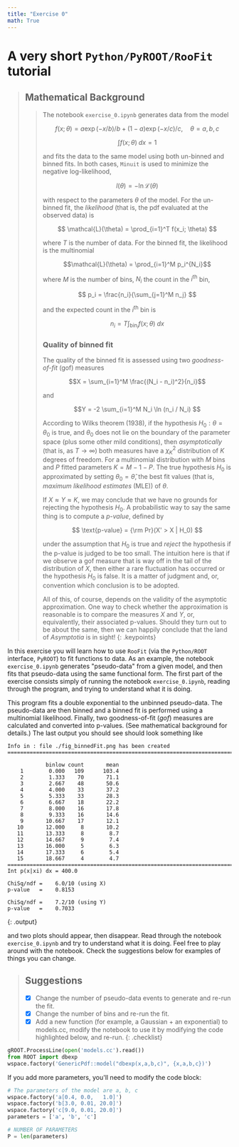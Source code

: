```yaml
---
title: "Exercise 0"
math: True
--- 
```

# A very short `Python/PyROOT/RooFit` tutorial

> ## Mathematical Background 
>> The notebook `exercise_0.ipynb` generates data from the model
>> 
>> $$f(x;\theta)=a\exp(-x/b)/b+(1-a)\exp(-x/c)/c,\quad\theta=a,b,c$$
>> 
>> $$\int f(x;\theta)\; dx=1$$
>> 
>> and fits the data to the same model using both un-binned and binned fits. In both cases, `Minuit` is used to minimize the negative log-likelihood,
>>
>> $$ l(\theta) = - \ln \mathcal{L}(\theta) $$
>>
>> with respect to the parameters $\theta$ of the model. For the un-binned fit, the *likelihood* (that is, the pdf evaluated at the observed data) is
>> 
>> $$ \mathcal{L}(\theta) = \prod_{i=1}^T f(x_i; \theta) $$
>>
>> where $T$ is the number of data. For the binned fit, the likelihood is the multinomial
>>
>> $$\mathcal{L}(\theta) = \prod_{i=1}^M p_i^{N_i}$$
>>
>> where $M$ is the number of bins, $N_i$ the count in the $i^{\text{th}}$ bin,
>>
>> $$ p_i = \frac{n_i}{\sum_{j=1}^M n_j} $$
>>
>> and the expected count in the $i^{\text{th}}$ bin is
>>
>> $$n_i = T \int_{\text{bin}_i} f(x;\theta)\; dx$$
>>
>> ### Quality of binned fit
>> The quality of the binned fit is assessed using two *goodness-of-fit* (gof) measures
>>
>> $$X = \sum_{i=1}^M \frac{(N_i - n_i)^2}{n_i}$$
>>
>> and
>>
>> $$Y = -2 \sum_{i=1}^M N_i \ln (n_i / N_i) $$ 
>>
>> According to Wilks theorem (1938), if the hypothesis $H_0 : \theta= \theta_0$  is true, and $\theta_0$ does not lie on the boundary of the parameter space (plus some other mild conditions), then *asymptotically* (that is, as $T\to \infty$) both measures have a $\chi^2_K$ distribution of $K$ degrees of freedom. For a multinomial distribution with $M$ bins and $P$ fitted parameters $K=M−1−P$. The true hypothesis $H_0$ is approximated by setting $\theta_0=\hat{\theta}$, the best fit values (that is, *maximum likelihood estimates* (MLE)) of $\theta$.
>> 
>> If $X \approx Y \approx K$, we may conclude that we have no grounds for rejecting the hypothesis $H_0$. A probabilistic way to say the same thing is to compute a *p-value*, defined by
>>
>> $$ \text{p-value} = {\rm Pr}(X' > X | H_0) $$
>>
>> under the assumption that $H_0$ is true and *reject* the hypothesis if the p-value is judged to be too small. The intuition here is that if we observe a gof measure that is way off in the tail of the distribution of $X$, then either a rare fluctuation has occurred or the hypothesis $H_0$ is false. It is a matter of judgment and, or, convention which conclusion is to be adopted.
>>
>> All of this, of course, depends on the validity of the asymptotic approximation. One way to check whether the approximation is reasonable is to compare the measures $X$ and $Y$, or, equivalently, their associated p-values. Should they turn out to be about the same, then we can happily conclude that the land of *Asymptotia* is in sight!
{: .keypoints}

In this exercise you will learn how to use `RooFit` (via the `Python/ROOT` interface, `PyROOT`) to fit functions to data. As an example, the notebook `exercise_0.ipynb` generates "pseudo-data" from a given model, and then fits that pseudo-data using the same functional form. The first part of the exercise consists simply of running the notebook `exercise_0.ipynb`, reading through the program, and trying to understand what it is doing.

This program fits a double exponential to the unbinned pseudo-data. The pseudo-data are then binned and a binned fit is performed using a multinomial likelihood. Finally, two goodness-of-fit (*gof*) measures are calculated and converted into p-values. (See mathematical background for details.) The last output you should see should look something like


```
Info in : file ./fig_binnedFit.png has been created
================================================================================

            binlow count       mean
    1        0.000   109      103.4
    2        1.333    70       71.1
    3        2.667    48       50.6
    4        4.000    33       37.2
    5        5.333    33       28.3
    6        6.667    18       22.2
    7        8.000    16       17.8
    8        9.333    16       14.6
    9       10.667    17       12.1
   10       12.000     8       10.2
   11       13.333     8        8.7
   12       14.667     9        7.4
   13       16.000     5        6.3
   14       17.333     6        5.4
   15       18.667     4        4.7
================================================================================
Int p(x|xi) dx = 400.0

ChiSq/ndf =    6.0/10 (using X)
p-value   =    0.8153

ChiSq/ndf =    7.2/10 (using Y)
p-value   =    0.7033
```
{: .output}

and two plots should appear, then disappear. Read through the notebook `exercise_0.ipynb` and try to understand what it is doing. Feel free to play around with the notebook. Check the suggestions below for examples of things you can change.

> ## Suggestions
> - [x] Change the number of pseudo-data events to generate and re-run the fit.
> - [x] Change the number of bins and re-run the fit.
> - [x] Add a new function (for example, a Gaussian + an exponential) to models.cc, modify the notebook to use it by modifying the code highlighted below, and re-run. 
{: .checklist}

```python
gROOT.ProcessLine(open('models.cc').read())
from ROOT import dbexp
wspace.factory('GenericPdf::model("dbexp(x,a,b,c)", {x,a,b,c})')
```
If you add more parameters, you'll need to modify the code block:

```python
# The parameters of the model are a, b, c
wspace.factory('a[0.4, 0.0,   1.0]')
wspace.factory('b[3.0, 0.01, 20.0]')
wspace.factory('c[9.0, 0.01, 20.0]')
parameters = ['a', 'b', 'c']

# NUMBER OF PARAMETERS
P = len(parameters)
```